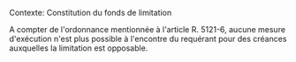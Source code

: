 Contexte: Constitution du fonds de limitation

A compter de l'ordonnance mentionnée à l'article R. 5121-6, aucune mesure d'exécution n'est plus possible à l'encontre du requérant pour des créances auxquelles la limitation est opposable.